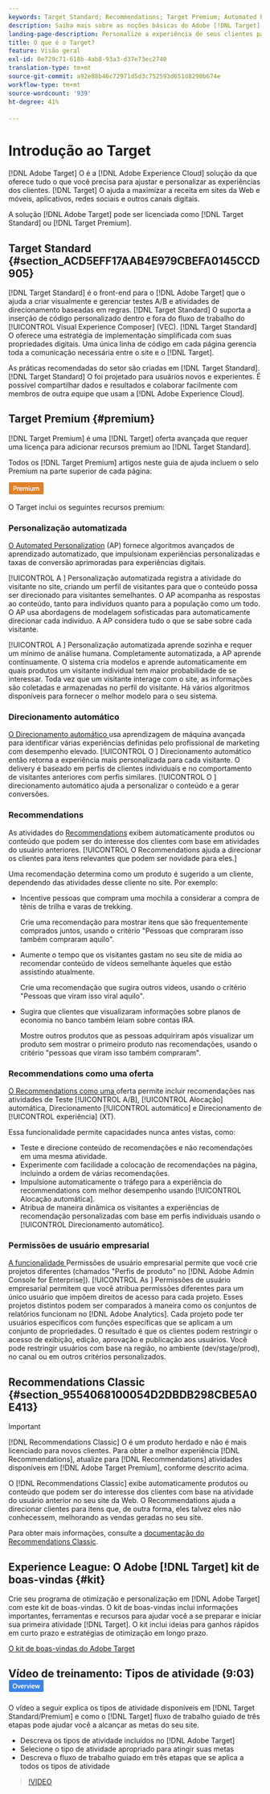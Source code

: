 ```yaml
---
keywords: Target Standard; Recommendations; Target Premium; Automated Personalization; direcionamento automático; direcionamento automático; permissões; o que é o adobe target;
description: Saiba mais sobre as noções básicas do Adobe [!DNL Target] Standard and Adobe [!DNL Target] Premium. [!DNL Target] Premium inclui recursos avançados não disponíveis no produto padrão.
landing-page-description: Personalize a experiência de seus clientes para maximizar a receita em sites da Web e móveis, aplicativos, mídia social e outros canais digitais.
title: O que é o Target?
feature: Visão geral
exl-id: 0e729c71-618b-4ab8-93a3-d37e73ec2740
translation-type: tm+mt
source-git-commit: a92e88b46c72971d5d3c752593d651d8290b674e
workflow-type: tm+mt
source-wordcount: '939'
ht-degree: 41%

---
```


# Introdução ao Target

[!DNL Adobe Target] O é a  [!DNL Adobe Experience Cloud] solução da que oferece tudo o que você precisa para ajustar e personalizar as experiências dos clientes. [!DNL Target] O ajuda a maximizar a receita em sites da Web e móveis, aplicativos, redes sociais e outros canais digitais.

A solução [!DNL Adobe Target] pode ser licenciada como [!DNL Target Standard] ou [!DNL Target Premium].

## Target Standard {#section_ACD5EFF17AAB4E979CBEFA0145CCD905}

[!DNL Target Standard] é o front-end para o  [!DNL Adobe Target] que o ajuda a criar visualmente e gerenciar testes A/B e atividades de direcionamento baseadas em regras. [!DNL Target Standard] O suporta a inserção de código personalizado dentro e fora do fluxo de trabalho do  [!UICONTROL Visual Experience Composer]  (VEC). [!DNL Target Standard] O oferece uma estratégia de implementação simplificada com suas propriedades digitais. Uma única linha de código em cada página gerencia toda a comunicação necessária entre o site e o  [!DNL Target].

As práticas recomendadas do setor são criadas em [!DNL Target Standard]. [!DNL Target Standard] O foi projetado para usuários novos e experientes. É possível compartilhar dados e resultados e colaborar facilmente com membros de outra equipe que usam a [!DNL Adobe Experience Cloud].

## Target Premium {#premium}

[!DNL Target Premium] é uma  [!DNL Target] oferta avançada que requer uma licença para adicionar recursos premium ao  [!DNL Target Standard].

Todos os [!DNL Target Premium] artigos neste guia de ajuda incluem o selo Premium na parte superior de cada página:

![Selo premium](/help/assets/premium.png)

O Target inclui os seguintes recursos premium:

### Personalização automatizada

[O Automated Personalization](/help/c-activities/t-automated-personalization/automated-personalization.md#task_8AAF837796D74CF893CA2F88BA1491C9)  (AP) fornece algoritmos avançados de aprendizado automatizado, que impulsionam experiências personalizadas e taxas de conversão aprimoradas para experiências digitais.

[!UICONTROL A ] Personalização automatizada registra a atividade do visitante no site, criando um perfil de visitantes para que o conteúdo possa ser direcionado para visitantes semelhantes. O AP acompanha as respostas ao conteúdo, tanto para indivíduos quanto para a população como um todo. O AP usa abordagens de modelagem sofisticadas para automaticamente direcionar cada indivíduo. A AP considera tudo o que se sabe sobre cada visitante.

[!UICONTROL A ] Personalização automatizada aprende sozinha e requer um mínimo de análise humana. Completamente automatizada, a AP aprende continuamente. O sistema cria modelos e aprende automaticamente em quais produtos um visitante individual tem maior probabilidade de se interessar. Toda vez que um visitante interage com o site, as informações são coletadas e armazenadas no perfil do visitante. Há vários algoritmos disponíveis para fornecer o melhor modelo para o seu sistema.

### Direcionamento automático

[O Direcionamento automático ](/help/c-activities/auto-target/auto-target-to-optimize.md) usa aprendizagem de máquina avançada para identificar várias experiências definidas pelo profissional de marketing com desempenho elevado. [!UICONTROL O ] Direcionamento automático então retorna a experiência mais personalizada para cada visitante. O delivery é baseado em perfis de clientes individuais e no comportamento de visitantes anteriores com perfis similares. [!UICONTROL O ] direcionamento automático ajuda a personalizar o conteúdo e a gerar conversões.

### Recommendations

As atividades do [Recommendations](/help/c-recommendations/recommendations.md#concept_7556C8A4543942F2A77B13A29339C0C0) exibem automaticamente produtos ou conteúdo que podem ser do interesse dos clientes com base em atividades do usuário anteriores. [!UICONTROL O Recommendations ajuda a direcionar os clientes para itens relevantes que podem ser novidade para eles.]

Uma recomendação determina como um produto é sugerido a um cliente, dependendo das atividades desse cliente no site. Por exemplo:

* Incentive pessoas que compram uma mochila a considerar a compra de tênis de trilha e varas de trekking.

   Crie uma recomendação para mostrar itens que são frequentemente comprados juntos, usando o critério &quot;Pessoas que compraram isso também compraram aquilo&quot;.

* Aumente o tempo que os visitantes gastam no seu site de mídia ao recomendar conteúdo de vídeos semelhante àqueles que estão assistindo atualmente.

   Crie uma recomendação que sugira outros vídeos, usando o critério &quot;Pessoas que viram isso viral aquilo&quot;.

* Sugira que clientes que visualizaram informações sobre planos de economia no banco também leiam sobre contas IRA.

   Mostre outros produtos que as pessoas adquiriram após visualizar um produto sem mostrar o primeiro produto nas recomendações, usando o critério &quot;pessoas que viram isso também compraram&quot;.

### Recommendations como uma oferta

[O Recommendations como uma ](/help/c-recommendations/recommendations-as-an-offer.md) oferta permite incluir recomendações nas atividades de Teste  [!UICONTROL A/B],  [!UICONTROL Alocação] automática, Direcionamento  [!UICONTROL automático] e Direcionamento de  [!UICONTROL experiência]  (XT).

Essa funcionalidade permite capacidades nunca antes vistas, como:

* Teste e direcione conteúdo de recomendações e não recomendações em uma mesma atividade.
* Experimente com facilidade a colocação de recomendações na página, incluindo a ordem de várias recomendações.
* Impulsione automaticamente o tráfego para a experiência do recommendations com melhor desempenho usando [!UICONTROL Alocação automática].
* Atribua de maneira dinâmica os visitantes a experiências de recomendação personalizadas com base em perfis individuais usando o [!UICONTROL Direcionamento automático].

### Permissões de usuário empresarial

[A funcionalidade ](/help/administrating-target/c-user-management/property-channel/property-channel.md#concept_E396B16FA2024ADBA27BC056138F9838) Permissões de usuário empresarial permite que você crie projetos diferentes (chamados &quot;Perfis de produto&quot; no  [!DNL Adobe Admin Console for Enterprise]). [!UICONTROL As ] Permissões de usuário empresarial permitem que você atribua permissões diferentes para um único usuário que impõem direitos de acesso para cada projeto. Esses projetos distintos podem ser comparados à maneira como os conjuntos de relatórios funcionam no [!DNL Adobe Analytics]. Cada projeto pode ter usuários específicos com funções específicas que se aplicam a um conjunto de propriedades. O resultado é que os clientes podem restringir o acesso de exibição, edição, aprovação e publicação aos usuários. Você pode restringir usuários com base na região, no ambiente (dev/stage/prod), no canal ou em outros critérios personalizados.

## Recommendations Classic {#section_9554068100054D2DBDB298CBE5A0E413}

>[!IMPORTANT]
>
>[!DNL Recommendations Classic] O é um produto herdado e não é mais licenciado para novos clientes. Para obter a melhor experiência [!DNL Recommendations], atualize para [!DNL Recommendations] atividades disponíveis em [!DNL Adobe Target Premium], conforme descrito acima.

O [!DNL Recommendations Classic] exibe automaticamente produtos ou conteúdo que podem ser do interesse dos clientes com base na atividade do usuário anterior no seu site da Web. O Recommendations ajuda a direcionar clientes para itens que, de outra forma, eles talvez eles não conhecessem, melhorando as vendas geradas no seu site.

Para obter mais informações, consulte a [documentação do Recommendations Classic](/help/assets/adobe-recommendations-classic.pdf).

## Experience League: O Adobe [!DNL Target] kit de boas-vindas {#kit}

Crie seu programa de otimização e personalização em [!DNL Adobe Target] com este kit de boas-vindas. O kit de boas-vindas inclui informações importantes, ferramentas e recursos para ajudar você a se preparar e iniciar sua primeira atividade [!DNL Target]. O kit inclui ideias para ganhos rápidos em curto prazo e estratégias de otimização em longo prazo.

[O kit de boas-vindas do Adobe Target](https://expleague.azureedge.net/pdf/Adobe-Target-Welcome-Kit.pdf)

## Vídeo de treinamento: Tipos de atividade (9:03) ![Selo de visão geral](/help/assets/overview.png)

O vídeo a seguir explica os tipos de atividade disponíveis em [!DNL Target Standard/Premium] e como o [!DNL Target] fluxo de trabalho guiado de três etapas pode ajudar você a alcançar as metas do seu site.

* Descreva os tipos de atividade incluídos no [!DNL Adobe Target]
* Selecione o tipo de atividade apropriado para atingir suas metas
* Descreva o fluxo de trabalho guiado em três etapas que se aplica a todos os tipos de atividade

>[!VIDEO](https://video.tv.adobe.com/v/17386)

